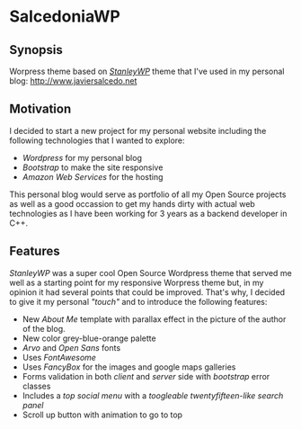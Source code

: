 # SalcedoniaWP

## Synopsis
Worpress theme based on [*StanleyWP*](http://gentsthemes.com/demo/stanleywp/) theme that I've used in my personal blog: http://www.javiersalcedo.net

## Motivation
I decided to start a new project for my personal website including the following technologies that I wanted to explore:
* *Wordpress* for my personal blog
* *Bootstrap* to make the site responsive
* *Amazon Web Services* for the hosting

This personal blog would serve as portfolio of all my Open Source projects as well as a good occassion to get my hands dirty with actual web technologies as I have been working for 3 years as a backend developer in C++.

## Features
*StanleyWP* was a super cool Open Source Wordpress theme that served me well as a starting point for my responsive Worpress theme but, in my opinion it had several points that could be improved.
That's why, I decided to give it my personal _"touch"_ and to introduce the following features:
* New *About Me* template with parallax effect in the picture of the author of the blog.
* New color grey-blue-orange palette
* *Arvo* and *Open Sans* fonts
* Uses *FontAwesome*
* Uses *FancyBox* for the images and google maps galleries
* Forms validation in both *client* and *server* side with *bootstrap* error classes
* Includes a *top social menu* with a *toogleable twentyfifteen-like search panel*
* Scroll up button with animation to go to top
